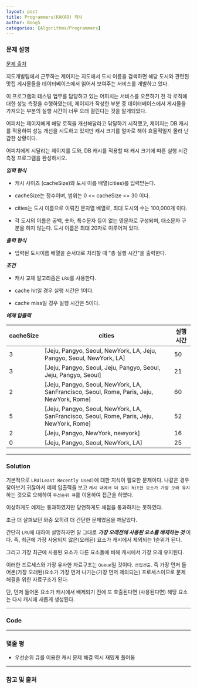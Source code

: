 ```yaml
---
layout: post
title: Programmers(KAKAO) 캐시
author: Bong5
categories: [Algorithms/Programmers]
---
```


### 문제 설명

[문제 출처](https://programmers.co.kr/learn/courses/30/lessons/17680)

지도개발팀에서 근무하는 제이지는 지도에서 도시 이름을 검색하면 해당 도시와 관련된 맛집 게시물들을 데이터베이스에서 읽어서 보여주는 서비스를 개발하고 있다.

이 프로그램의 테스팅 업무를 담당하고 있는 어피치는 서비스를 오픈하기 전 각 로직에 대한 성능 측정을 수행하였는데, 제이지가 작성한 부분 중 데이터베이스에서 게시물을 가져오는 부분의 실행 시간이 너무 오래 걸린다는 것을 알게되었다.

어피치는 제이지에게 해당 로직을 개선해달라고 닦달하기 시작했고, 제이지는 DB 캐시를 적용하여 성능 개선을 시도하고 있지만 캐시 크기를 얼마로 해야 효율적일지 몰라 난감한 상황이다.

어피치에게 시달리는 제이지를 도와, DB 캐시를 적용할 때 캐시 크기에 따른 실행 시간 측정 프로그램을 완성하시오.

**_입력 형식_**

- 캐시 사이즈 (cacheSize)와 도시 이름 배열(cities)를 입력받는다.

- cacheSize는 정수이며, 범위는 0 <= cacheSize <= 30 이다.

- cities는 도시 이름으로 이뤄진 문자열 배열로, 최대 도시의 수는 100,000개 이다.

- 각 도시의 이름은 공백, 숫자, 특수문자 등이 없는 영문자로 구성되며, 대소문자 구분을 하지 않는다. 도시 이름은 최대 20자로 이루어져 있다.

**_출력 형식_**

- 입력된 도시이름 배열을 순서대로 처리할 때 "총 실행 시간"을 출력한다.

**_조건_**

- 캐시 교체 알고리즘은 `LRU`를 사용한다.

- cache hit일 경우 실행 시간은 1이다.

- cache miss일 경우 실행 시간은 5이다.



**_예제 입출력_**

| cacheSize |	cities | 실행 시간 |
|---|---|---|
| 3 | [Jeju, Pangyo, Seoul, NewYork, LA, Jeju, Pangyo, Seoul, NewYork, LA] | 50 |
| 3 | [Jeju, Pangyo, Seoul, Jeju, Pangyo, Seoul, Jeju, Pangyo, Seoul] | 21 |
| 2 | [Jeju, Pangyo, Seoul, NewYork, LA, SanFrancisco, Seoul, Rome, Paris, Jeju, NewYork, Rome] | 60 |
| 5 | [Jeju, Pangyo, Seoul, NewYork, LA, SanFrancisco, Seoul, Rome, Paris, Jeju, NewYork, Rome] | 52 |
| 2 | [Jeju, Pangyo, NewYork, newyork] | 16 |
| 0 | [Jeju, Pangyo, Seoul, NewYork, LA] | 25 |

---

### Solution

기본적으로 `LRU(Least Recently Used)`에 대한 지식이 필요한 문제이다. 나같은 경우 찾아보기 귀찮아서 예제 입출력을 보고 `캐시 내에서 더 많이 hit한 요소가 가장 오래 유지`하는 것으로 오해하여 `우선순위 큐`를 이용하여 접근을 하였다.

이상하게도 예제는 통과하였지만 당연하게도 채점을 통과하지는 못하였다.

조금 더 살펴보던 와중 오히려 더 간단한 문제였음을 깨달았다.

간단히 `LRU`에 대하여 설명하자면 말 그대로 **_가장 오래전에 사용된 요소를 배제하는 것_** 이다. 즉, 최근에 가장 사용되지 않은(오래된) 요소가 캐시에서 제외되는 1순위가 된다.

그리고 가장 최근에 사용된 요소가 다른 요소들에 비해 캐시에서 가장 오래 유지된다.

이러한 프로세스와 가장 유사한 자료구조는 `Queue`일 것이다. `선입선출`. 즉 가장 먼저 들어온(가장 오래된)요소가 가장 먼저 나가는(가장 먼저 제외되는) 프로세스이므로 문제 해결을 위한 자료구조가 된다.

단, 먼저 들어온 요소가 캐시에서 배제되기 전에 또 호출된다면 (사용된다면) 해당 요소는 다시 캐시에 새롭게 생성된다.

---


### Code

<script src="https://gist.github.com/BongHoLee/5017dcf3de7a8c55f664db47a710a444.js"></script>


---

### 몇줄 평

- 우선순위 큐를 이용한 캐시 문제 해결 역시 재밌게 풀어봄


---



### 참고 및 출처
